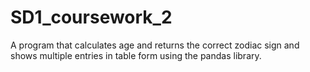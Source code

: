 # SD1_coursework_2
 A program that calculates age and returns the correct zodiac sign and shows multiple entries in table form using the pandas library. 
